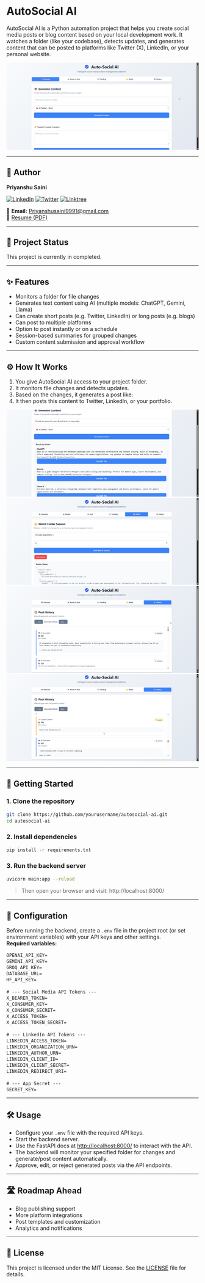 # AutoSocial AI

AutoSocial AI is a Python automation project that helps you create social media posts or blog content based on your local development work. It watches a folder (like your codebase), detects updates, and generates content that can be posted to platforms like Twitter (X), LinkedIn, or your personal website.

![AutoSocial AI Demo](static/images/Landing%20page.png)

---

## 👤 Author

**Priyanshu Saini**

[![LinkedIn](https://img.shields.io/badge/LinkedIn-0077B5?style=flat&logo=linkedin)](https://www.linkedin.com/in/priyanshu-saini-4b4a0a28a/)
[![Twitter](https://img.shields.io/badge/X-1DA1F2?style=flat&logo=twitter)](https://twitter.com/Dev_Priyanshu_1)
[![Linktree](https://img.shields.io/badge/Linktree-43e55b?style=flat&logo=linktree)](https://linktr.ee/Priyanshu_Saini2005)

📧 **Email:** [Priyanshusaini9991@gmail.com](mailto:Priyanshusaini9991@gmail.com)  
📄 [Resume (PDF)](https://docs.google.com/document/d/1_LnjZy7qLLiSqB8eeqibY--Ht0c948B17oVZr9wiS1c/edit?usp=sharing)

---

## 🚧 Project Status

This project is currently in completed.

---

## ✨ Features

- Monitors a folder for file changes  
- Generates text content using AI (multiple models: ChatGPT, Gemini, Llama)  
- Can create short posts (e.g. Twitter, LinkedIn) or long posts (e.g. blogs)  
- Can post to multiple platforms  
- Option to post instantly or on a schedule  
- Session-based summaries for grouped changes  
- Custom content submission and approval workflow

---

## ⚙️ How It Works

1. You give AutoSocial AI access to your project folder.  
2. It monitors file changes and detects updates.  
3. Based on the changes, it generates a post like:
4. It then posts this content to Twitter, LinkedIn, or your portfolio.

<!-- Replace the below with your actual workflow image -->
![Workflow Example](static/images/Prompt%20Gen.png)
![Workflow Example](static/images/Watch%20Results.png)
![Workflow Example](static/images/History1.png)
![Workflow Example](static/images/History2.png)

---

## 🚀 Getting Started

### 1. Clone the repository

```bash
git clone https://github.com/yourusername/autosocial-ai.git
cd autosocial-ai
```

### 2. Install dependencies

```bash
pip install -r requirements.txt
```

### 3. Run the backend server

```bash
uvicorn main:app --reload
```
  > Then open your browser and visit:
  > http://localhost:8000/

---

## 🔧 Configuration

Before running the backend, create a `.env` file in the project root (or set environment variables) with your API keys and other settings.  
**Required variables:**

```env
OPENAI_API_KEY=
GEMINI_API_KEY=
GROQ_API_KEY=
DATABASE_URL=
HF_API_KEY=

# --- Social Media API Tokens ---
X_BEARER_TOKEN=
X_CONSUMER_KEY=
X_CONSUMER_SECRET=
X_ACCESS_TOKEN=
X_ACCESS_TOKEN_SECRET=

# --- LinkedIn API Tokens ---
LINKEDIN_ACCESS_TOKEN=
LINKEDIN_ORGANIZATION_URN=
LINKEDIN_AUTHOR_URN=
LINKEDIN_CLIENT_ID=
LINKEDIN_CLIENT_SECRET=
LINKEDIN_REDIRECT_URI=

# --- App Secret ---
SECRET_KEY=
```

---

## 🛠️ Usage

- Configure your `.env` file with the required API keys.
- Start the backend server.
- Use the FastAPI docs at [http://localhost:8000/](http://localhost:8000/) to interact with the API.
- The backend will monitor your specified folder for changes and generate/post content automatically.
- Approve, edit, or reject generated posts via the API endpoints.

---

## 🛣️ Roadmap Ahead

- Blog publishing support  
- More platform integrations  
- Post templates and customization  
- Analytics and notifications  

---

## 📄 License

This project is licensed under the MIT License. See the [LICENSE](LICENSE) file for details.
